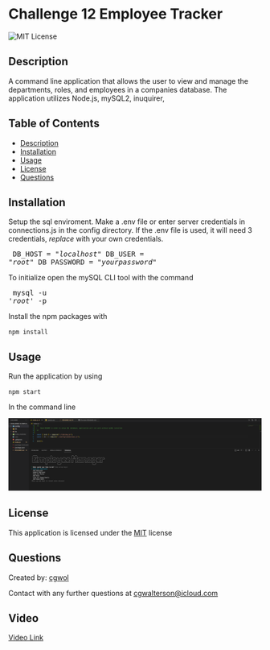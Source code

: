 # Challenge 12 Employee Tracker
![MIT License](https://img.shields.io/badge/license-MIT-blue)

## Description 
  A command line application that allows the user to view and manage the departments, roles, and employees in a companies database. The application utilizes Node.js, mySQL2, inuquirer,

## Table of Contents
  
  - [Description](#description)
  - [Installation](#installation)
  - [Usage](#usage)
  - [License](#license)
  - [Questions](#questions)

## Installation
  Setup the sql enviroment. 
  Make a .env file or enter server credentials in connections.js in the config directory.
  If the .env file is used, it will need 3 credentials, *replace* with your own credentials. 
    <pre>
    DB_HOST = "*localhost*"
    DB_USER = "*root*"
    DB_PASSWORD = "*yourpassword*"
    </pre>

  To initialize open the mySQL CLI tool with the command
    <pre>
    mysql -u '*root*' -p
    </pre>

  Install the npm packages with

    npm install

## Usage
  Run the application by using

    npm start
  
  In the command line

  ![ss](./assets/SS.png)

## License
  This application is licensed under the [MIT](https://choosealicense.com/licenses/mit/) license
  
## Questions
  Created by: [cgwol](https://github.com/cgwol/)
  
  Contact with any further questions at [cgwalterson@icloud.com](mailto:cgwalterson@icloud.com)
  
## Video 
  [Video Link](https://drive.google.com/file/d/1_CbnLjRjQ8gBcyfV07OavLRZHnXqDk5Z/view?usp=sharing "Video Link")